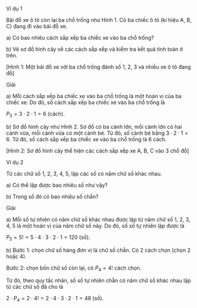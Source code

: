 Ví dụ 1

Bãi đỗ xe ô tô còn lại ba chỗ trống như Hình 1. Có ba chiếc ô tô (kí hiệu A, B, C) đang đi vào bãi đỗ xe.

a) Có bao nhiêu cách sắp xếp ba chiếc xe vào ba chỗ trống?

b) Vẽ sơ đồ hình cây về các cách sắp xếp và kiểm tra kết quả tính toán ở trên.

[Hình 1: Một bãi đỗ xe với ba chỗ trống đánh số 1, 2, 3 và nhiều xe ô tô đang đỗ]

Giải

a) Mỗi cách sắp xếp ba chiếc xe vào ba chỗ trống là một hoán vị của ba chiếc xe. Do đó, số cách sắp xếp ba chiếc xe vào ba chỗ trống là

$P_3 = 3 \cdot 2 \cdot 1 = 6$ (cách).

b) Sơ đồ hình cây như Hình 2. Sơ đồ có ba cành lớn, mỗi cành lớn có hai cành vừa, mỗi cành vừa có một cành bé. Từ đó, số cành bé bằng $3 \cdot 2 \cdot 1 = 6$. Từ đó, số cách sắp xếp ba chiếc xe vào ba chỗ trống là 6 cách.

[Hình 2: Sơ đồ hình cây thể hiện các cách sắp xếp xe A, B, C vào 3 chỗ đỗ]

Ví dụ 2

Từ các chữ số 1, 2, 3, 4, 5, lập các số có năm chữ số khác nhau.

a) Có thể lập được bao nhiêu số như vậy?

b) Trong số đó có bao nhiêu số chẵn?

Giải

a) Mỗi số tự nhiên có năm chữ số khác nhau được lập từ năm chữ số 1, 2, 3, 4, 5 là một hoán vị của năm chữ số này. Do đó, số số tự nhiên lập được là

$P_5 = 5! = 5 \cdot 4 \cdot 3 \cdot 2 \cdot 1 = 120$ (số).

b) Bước 1: chọn chữ số hàng đơn vị là chữ số chẵn. Có 2 cách chọn (chọn 2 hoặc 4).

Bước 2: chọn bốn chữ số còn lại, có $P_4 = 4!$ cách chọn.

Từ đó, theo quy tắc nhân, số số tự nhiên chẵn có năm chữ số khác nhau lập từ các chữ số đã cho là

$2 \cdot P_4 = 2 \cdot 4! = 2 \cdot 4 \cdot 3 \cdot 2 \cdot 1 = 48$ (số).